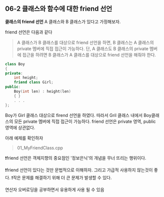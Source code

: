 06-2 클래스와 함수에 대한 friend 선언
---
**클래스의 friend 선언**
A 클래스와 B 클래스가 있다고 가정해보자.

friend 선언은 다음과 같다
> A 클래스가 B 클래스를 대상으로 friend 선언을 하면, B 클래스는 A 클래스의 private 멤버에 직접 접근이 가능하다.
> 단, A 클래스도 B 클래스의 private 멤버에 접근을 하려면 B 클래스가 A 클래스를 대상으로 friend 선언을 해줘야 한다.
``` C++
class Boy
{
private:
    int height;
    friend class Girl;
public:
    Boy(int len) : height(len)
    { }
    . . .
};
```
Boy가 Girl 클래스 대상으로 firend 선언을 하였다. 따라서 Gril 클래스 내에서 Boy클래스의 모든 private 멤버에 직접 접근이 가능하다. friend 선언은 private 영역, public 영역에 상관없다.

아래 예제를 확인하자
> 01_MyFriendClass.cpp

❗️friend 선언은 객체지향의 중요점인 '정보은닉'의 개념을 무너 뜨리는 행위이다. 

❗️friend 선언이 있다는 것만 문법적으로 이해하자. 그리고 가급적 사용하지 않는것이 좋다. ❗️작은 문제를 해결하기 위해 더 큰 문제가 발생할 수 있다.

연산자 오버로딩을 공부하면서 유용하게 사용 될 수 있음 